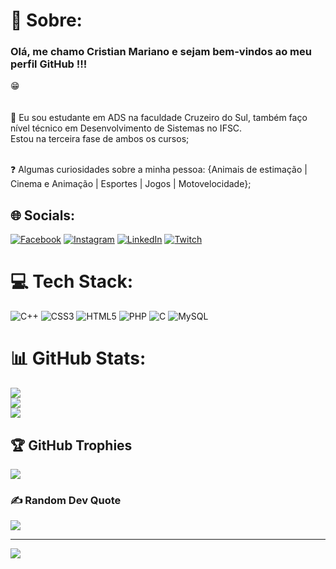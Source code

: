 # 💫 Sobre:
### Olá, me chamo Cristian Mariano e sejam bem-vindos ao meu perfil GitHub !!! 

😁<br><br><br>📖 Eu sou estudante em ADS na faculdade Cruzeiro do Sul, também faço nível técnico em Desenvolvimento de Sistemas no IFSC.<br>Estou na terceira fase de ambos os cursos; <br><br>

❓ Algumas curiosidades sobre a minha pessoa: {Animais de estimação | Cinema e Animação | Esportes | Jogos | Motovelocidade};


## 🌐 Socials:

[![Facebook](https://img.shields.io/badge/Facebook-1877F2?style=for-the-badge&logo=facebook&logoColor=white)](https://www.facebook.com/R3volltZ) 
[![Instagram](https://img.shields.io/badge/Instagram-E4405F?style=for-the-badge&logo=instagram&logoColor=white)](https://www.instagram.com/stories/crm_mariano32/2977964388456870986/) 
[![LinkedIn](https://img.shields.io/badge/LinkedIn-0077B5?style=for-the-badge&logo=linkedin&logoColor=white)](https://www.linkedin.com/in/cristian-mariano-068299256/) 
[![Twitch](https://img.shields.io/badge/Twitch-9146FF?style=for-the-badge&logo=twitch&logoColor=white)](https://www.twitch.tv/revoltera)

# 💻 Tech Stack:
![C++](https://img.shields.io/badge/c++-%2300599C.svg?style=for-the-badge&logo=c%2B%2B&logoColor=white) ![CSS3](https://img.shields.io/badge/css3-%231572B6.svg?style=for-the-badge&logo=css3&logoColor=white) ![HTML5](https://img.shields.io/badge/html5-%23E34F26.svg?style=for-the-badge&logo=html5&logoColor=white) ![PHP](https://img.shields.io/badge/php-%23777BB4.svg?style=for-the-badge&logo=php&logoColor=white) ![C](https://img.shields.io/badge/c-%2300599C.svg?style=for-the-badge&logo=c&logoColor=white) ![MySQL](https://img.shields.io/badge/mysql-%2300f.svg?style=for-the-badge&logo=mysql&logoColor=white)

# 📊 GitHub Stats:
![](https://github-readme-stats.vercel.app/api?username=Cristian&theme=dark&hide_border=false&include_all_commits=false&count_private=false)<br/>
![](https://github-readme-streak-stats.herokuapp.com/?user=Cristian&theme=dark&hide_border=false)<br/>
![](https://github-readme-stats.vercel.app/api/top-langs/?username=Cristian&theme=dark&hide_border=false&include_all_commits=false&count_private=false&layout=compact)

## 🏆 GitHub Trophies
![](https://github-profile-trophy.vercel.app/?username=Cristian&theme=radical&no-frame=false&no-bg=true&margin-w=4)

### ✍️ Random Dev Quote
![](https://quotes-github-readme.vercel.app/api?type=horizontal&theme=radical)

---
[![](https://visitcount.itsvg.in/api?id=Cristian&icon=0&color=0)](https://visitcount.itsvg.in)

<!-- Proudly created with GPRM ( https://gprm.itsvg.in ) -->
